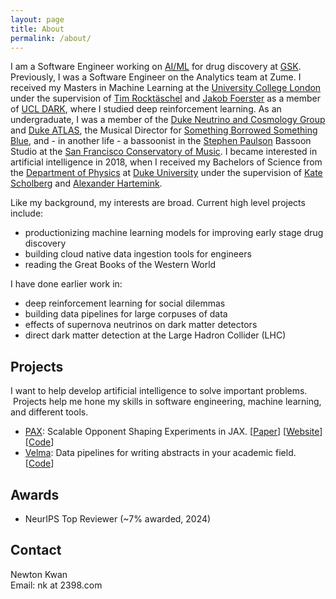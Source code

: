 ```yaml
---
layout: page
title: About
permalink: /about/
---
```

I am a Software Engineer working on [AI/ML](https://gsk.ai/) for drug discovery at [GSK](https://www.gsk.com/en-gb/). Previously, I was a Software Engineer on the Analytics team at Zume. I received my Masters in Machine Learning at the [University College London](https://www.ucl.ac.uk/) under the supervision of [Tim Rocktäschel](https://rockt.ai/) and [Jakob Foerster](https://www.jakobfoerster.com/) as a member of [UCL DARK](https://ucldark.com/), where I studied deep reinforcement learning. As an undergraduate, I was a member of the [Duke Neutrino and Cosmology Group](http://neutrino.phy.duke.edu/) and [Duke ATLAS](http://atlas.phy.duke.edu/), the Musical Director for [Something Borrowed Something Blue](https://www.dukesbsb.com/), and  - in another life - a bassoonist in the [Stephen Paulson](https://www.sfsymphony.org/Data/Event-Data/Artists/P/Stephen-Paulson) Bassoon Studio at the [San Francisco Conservatory of Music](https://sfcm.edu/). I became interested in artificial intelligence in 2018, when I received my Bachelors of Science from the [Department of Physics](https://physics.duke.edu/) at [Duke University](https://duke.edu/) under the supervision of [Kate Scholberg](https://scholars.duke.edu/person/schol) and [Alexander Hartemink](https://users.cs.duke.edu/~amink/). 

Like my background, my interests are broad. Current high level projects include:

- productionizing machine learning models for improving early stage drug discovery 
- building cloud native data ingestion tools for engineers
- reading the Great Books of the Western World

I have done earlier work in:

- deep reinforcement learning for social dilemmas 
- building data pipelines for large corpuses of data
- effects of supernova neutrinos on dark matter detectors
- direct dark matter detection at the Large Hadron Collider (LHC)

## Projects
I want to help develop artificial intelligence to solve important problems.  Projects help me hone my skills in software engineering, machine learning, and different tools.
- [PAX](https://github.com/ucl-dark/pax): Scalable Opponent Shaping Experiments in JAX. [[Paper](https://arxiv.org/abs/2312.12568)] [[Website](https://sites.google.com/view/scale-os/)] [[Code](https://github.com/ucl-dark/pax)]
- [Velma](https://github.com/newtonkwan/Velma): Data pipelines for writing abstracts in your academic field. [[Code](https://github.com/newtonkwan/Velma)]

## Awards 
- NeurIPS Top Reviewer (~7% awarded, 2024)

## Contact
Newton Kwan
<br>
Email: nk at 2398.com  
<link rel="stylesheet" href="https://cdnjs.cloudflare.com/ajax/libs/font-awesome/5.15.4/css/all.min.css">
<div>
  <a href="https://twitter.com/newton_kwan" target="_blank" style="color: black;"><i class="fab fa-twitter fa-2x"></i></a>
  <a href="https://linkedin.com/in/newtonkwan" target="_blank" style="color: black;"><i class="fab fa-linkedin fa-2x"></i></a>
  <a href="https://github.com/newtonkwan" target="_blank" style="color: black;"><i class="fab fa-github fa-2x"></i></a>
  <a href="https://scholar.google.com/citations?hl=en&user=Q4CTf7MAAAAJ&view_op=list_works&gmla=AJsN-F4N6koAF6qkGVFR0hmaUVZ1ChLumnCU-l8fxONRLWXNQGzQVnlxi9vpKhiQpdMCI0hkbL3vPZPWYVKZBCuz-wvsd9ARKusamMN29AQOAOFFBaUaO0w" target="_blank" style="color: black;"><i class="fas fa-graduation-cap fa-2x"></i></a>
</div>